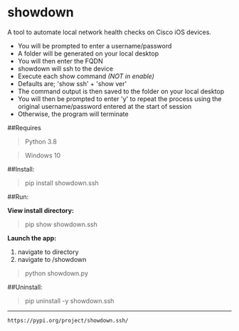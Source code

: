 # showdown
A tool to automate local network health checks on Cisco iOS devices.
+ You will be prompted to enter a username/password
+ A folder will be generated on your local desktop
+ You will then enter the FQDN
+ showdown will ssh to the device
+ Execute each show command *(NOT in enable)*
+ Defaults are; 'show ssh' + 'show ver'
+ The command output is then saved to the folder on your local desktop
+ You will then be prompted to enter 'y' to repeat the process using the original username/password entered at the start of session
+ Otherwise, the program will terminate

##Requires
>Python 3.8

>Windows 10

##Install:

>pip install showdown.ssh

##Run:

**View install directory:**

>pip show showdown.ssh

**Launch the app:**

1. navigate to directory 
2. navigate to /showdown
>python showdown.py

##Uninstall:

>pip uninstall -y showdown.ssh
___

`https://pypi.org/project/showdown.ssh/`
